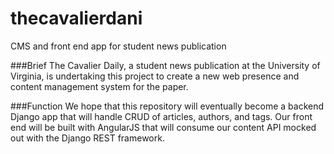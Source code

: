 # thecavalierdani
CMS and front end app for student news publication

###Brief 
The Cavalier Daily, a student news publication at the University of Virginia, is undertaking this project to create a
new web presence and content management system for the paper. 

###Function
We hope that this repository will eventually become a backend Django app that will handle CRUD of articles, authors, and tags. 
Our front end will be built with AngularJS that will consume our content API mocked out with the Django REST framework.
